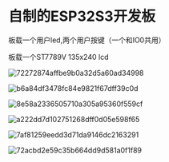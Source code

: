 #  自制的ESP32S3开发板
板载一个用户led,两个用户按键（一个和IO0共用）
 
板载一个ST7789V 135x240 lcd
 
 
![72272874affbe9b0a32d5a60ad34998](https://user-images.githubusercontent.com/66466560/177172034-4c75aeb1-d812-4bab-b28f-19e6d1e789ac.jpg)


![b6a84df3478fc84e9821f67dff39c0d](https://user-images.githubusercontent.com/66466560/177172285-f7528bcb-4d59-4551-a913-7997c626d7d1.jpg)


![8e58a2336505710a305a95360f559cf](https://user-images.githubusercontent.com/66466560/177172354-cf14ae62-a7a3-4aac-b27a-1fb90a0cdb8c.jpg)


![a222dd7d102751268dff0d05e598f65](https://user-images.githubusercontent.com/66466560/177172378-dc2346d7-e903-4587-ad23-da32592f503f.png)


![7af81259eedd3d71da9146dc2163291](https://user-images.githubusercontent.com/66466560/177172646-3961222a-b207-40aa-8fa0-2c76a57c9ff3.png)


![72acbd2e59c35b664dd9d581a0f1f89](https://user-images.githubusercontent.com/66466560/177172431-4803e49d-4dd6-4fc4-866f-0e7e584ab631.png)
